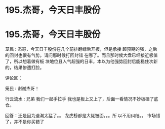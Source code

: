 # 195.杰哥，今天日丰股份

# 195.杰哥，今天日丰股份

笼民 : 杰哥，今天日丰股份在几个前排翻绿后开板，但是承接 超预期的强，之后的回封也很有气势。请问那时候打回封错 在哪了。而且那时候大盘已经接近极值了，所以想着做有板 块地位且人气超强的日丰，本以为他强势回封后能稳住次新 的，结果惨遭打脸。

评论区：

笼民 : 谢谢杰哥！

行云流水 : 兄弟 我们一起手拉手 我也是板上又上了，后面一看情况不妙板砸了底仓。

回答：还是因为退潮太猛了。。 龙虎榜都是大佬被面。。。所 以不用纠结。。 市场错了，并不是你买错了
